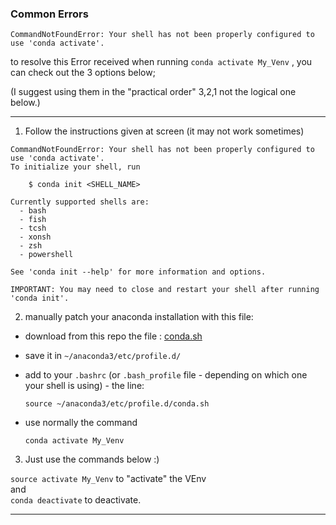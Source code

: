 ### Common Errors


`CommandNotFoundError: Your shell has not been properly configured to use 'conda activate'.`  

to resolve this Error received when running `conda activate My_Venv` , you can check out the 3 options below;

(I suggest using them in the "practical order" 3,2,1 not the logical one below.)

---

1. Follow the instructions given at screen (it may not work sometimes)  

```
CommandNotFoundError: Your shell has not been properly configured to use 'conda activate'.
To initialize your shell, run

    $ conda init <SHELL_NAME>

Currently supported shells are:
  - bash
  - fish
  - tcsh
  - xonsh
  - zsh
  - powershell

See 'conda init --help' for more information and options.

IMPORTANT: You may need to close and restart your shell after running 'conda init'.
```


2.  manually patch your anaconda installation with this file:

- download from this repo the file : [conda.sh](/RCS_Apps_guides/Anaconda/assets/files/conda.sh)  

- save it in `~/anaconda3/etc/profile.d/`

- add to your `.bashrc` (or `.bash_profile` file - depending on which one your shell is using) - the line:  

  `source ~/anaconda3/etc/profile.d/conda.sh`

- use normally the command  

  `conda activate My_Venv`


3. Just use the commands below :)  

  `source activate My_Venv` to "activate" the VEnv   
  and   
  `conda deactivate` to deactivate.


---
